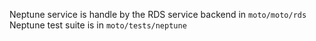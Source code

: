 Neptune service is handle by the RDS service backend in `moto/moto/rds`
Neptune test suite is in `moto/tests/neptune`